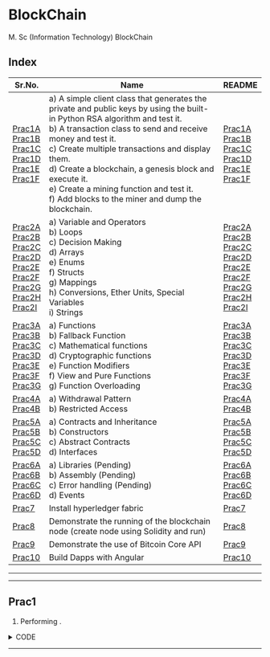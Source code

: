 # BlockChain

M. Sc (Information Technology)
BlockChain



## Index



| Sr.No. | Name | README |
| --- | --- | --- |
| [Prac1A](/MscIT/Semester%204/Blockchain/Practical01/) <br> [Prac1B](/MscIT/Semester%204/Blockchain/Practical01/) <br> [Prac1C](/MscIT/Semester%204/Blockchain/Practical01/) <br> [Prac1D](/MscIT/Semester%204/Blockchain/Practical01/) <br> [Prac1E](/MscIT/Semester%204/Blockchain/Practical01/) <br> [Prac1F](/MscIT/Semester%204/Blockchain/Practical01/) | a) A simple client class that generates the private and public keys by using the built-in Python RSA algorithm and test it. <br> b) A transaction class to send and receive money and test it. <br> c) Create multiple transactions and display them. <br> d) Create a blockchain, a genesis block and execute it. <br> e) Create a mining function and test it. <br> f) Add blocks to the miner and dump the blockchain. | [Prac1A](#prac1) <br> [Prac1B](#prac1) <br> [Prac1C](#prac1) <br> [Prac1D](#prac1) <br> [Prac1E](#prac1) <br> [Prac1F](#prac1) |
| [Prac2A](/MscIT/Semester%204/Blockchain/Practical02/) <br> [Prac2B](/MscIT/Semester%204/Blockchain/Practical02/) <br> [Prac2C](/MscIT/Semester%204/Blockchain/Practical02/) <br> [Prac2D](/MscIT/Semester%204/Blockchain/Practical02/) <br> [Prac2E](/MscIT/Semester%204/Blockchain/Practical02/) <br> [Prac2F](/MscIT/Semester%204/Blockchain/Practical02/) <br> [Prac2G](/MscIT/Semester%204/Blockchain/Practical02/) <br> [Prac2H](/MscIT/Semester%204/Blockchain/Practical02/) <br> [Prac2I](/MscIT/Semester%204/Blockchain/Practical02/) | a) Variable and Operators <br> b) Loops <br> c) Decision Making <br> d) Arrays <br> e) Enums <br> f) Structs <br> g) Mappings <br> h) Conversions, Ether Units, Special Variables <br> i) Strings | [Prac2A](#prac2) <br> [Prac2B](#prac2) <br> [Prac2C](#prac2) <br> [Prac2D](#prac2) <br> [Prac2E](#prac2) <br> [Prac2F](#prac2) <br> [Prac2G](#prac2) <br> [Prac2H](#prac2) <br> [Prac2I](#prac2) |
| [Prac3A](/MscIT/Semester%204/Blockchain/Practical03/) <br> [Prac3B](/MscIT/Semester%204/Blockchain/Practical03/) <br> [Prac3C](/MscIT/Semester%204/Blockchain/Practical03/) <br> [Prac3D](/MscIT/Semester%204/Blockchain/Practical03/) <br> [Prac3E](/MscIT/Semester%204/Blockchain/Practical03/) <br> [Prac3F](/MscIT/Semester%204/Blockchain/Practical03/) <br> [Prac3G](/MscIT/Semester%204/Blockchain/Practical03/) | a) Functions <br> b) Fallback Function <br> c) Mathematical functions <br> d) Cryptographic functions <br> e) Function Modifiers <br> f) View and Pure Functions <br> g) Function Overloading | [Prac3A](#prac3) <br> [Prac3B](#prac3) <br> [Prac3C](#prac3) <br> [Prac3D](#prac3) <br> [Prac3E](#prac3) <br> [Prac3F](#prac3) <br> [Prac3G](#prac3) |
| [Prac4A](/MscIT/Semester%204/Blockchain/Practical04/) <br> [Prac4B](/MscIT/Semester%204/Blockchain/Practical04/) | a) Withdrawal Pattern <br> b) Restricted Access | [Prac4A](#prac4) <br> [Prac4B](#prac4) |
| [Prac5A](/MscIT/Semester%204/Blockchain/Practical05/) <br> [Prac5B](/MscIT/Semester%204/Blockchain/Practical05/) <br> [Prac5C](/MscIT/Semester%204/Blockchain/Practical05/) <br> [Prac5D](/MscIT/Semester%204/Blockchain/Practical05/) | a) Contracts and Inheritance <br> b) Constructors <br> c) Abstract Contracts <br> d) Interfaces | [Prac5A](#prac5) <br> [Prac5B](#prac5) <br> [Prac5C](#prac5) <br> [Prac5D](#prac5) |
| [Prac6A](/MscIT/Semester%204/Blockchain/Practical06/) <br> [Prac6B](/MscIT/Semester%204/Blockchain/Practical06/) <br> [Prac6C](/MscIT/Semester%204/Blockchain/Practical06/) <br> [Prac6D](/MscIT/Semester%204/Blockchain/Practical06/) | a) Libraries (Pending) <br> b) Assembly (Pending) <br> c) Error handling (Pending) <br> d) Events | [Prac6A](#prac6) <br> [Prac6B](#prac6) <br> [Prac6C](#prac6) <br> [Prac6D](#prac6) |
| [Prac7](/MscIT/Semester%204/Blockchain/Practical07/) | Install hyperledger fabric | [Prac7](#prac7) |
| [Prac8](/MscIT/Semester%204/Blockchain/Practical08/) | Demonstrate the running of the blockchain node (create node using Solidity and run) | [Prac8](#prac8) |
| [Prac9](/MscIT/Semester%204/Blockchain/Practical09/) | Demonstrate the use of Bitcoin Core API | [Prac9](#prac9) |
| [Prac10](/MscIT/Semester%204/Blockchain/Practical10/) | Build Dapps with Angular | [Prac10](#prac10) |


******************
---------------------

## Prac1

1. Performing .



<details>
<summary>CODE</summary>

```python



```

</details>


******************************************************

